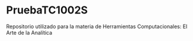 # PruebaTC1002S

Repositorio utilizado para la materia de Herramientas Computacionales: El Arte de la Analítica




